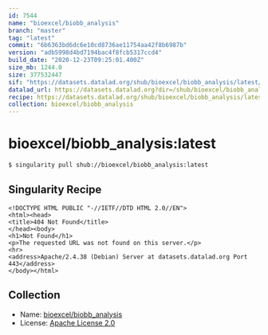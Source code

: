 ```yaml
---
id: 7544
name: "bioexcel/biobb_analysis"
branch: "master"
tag: "latest"
commit: "6b6363bd6dc6e10cd8736ae11754aa42f8b6987b"
version: "adb5998d4bd7194bac4f8fcb5317ccd4"
build_date: "2020-12-23T09:25:01.400Z"
size_mb: 1244.0
size: 377532447
sif: "https://datasets.datalad.org/shub/bioexcel/biobb_analysis/latest/2020-12-23-6b6363bd-adb5998d/adb5998d4bd7194bac4f8fcb5317ccd4.sif"
datalad_url: https://datasets.datalad.org?dir=/shub/bioexcel/biobb_analysis/latest/2020-12-23-6b6363bd-adb5998d/
recipe: https://datasets.datalad.org/shub/bioexcel/biobb_analysis/latest/2020-12-23-6b6363bd-adb5998d/Singularity
collection: bioexcel/biobb_analysis
---
```


# bioexcel/biobb_analysis:latest

```bash
$ singularity pull shub://bioexcel/biobb_analysis:latest
```

## Singularity Recipe

```singularity
<!DOCTYPE HTML PUBLIC "-//IETF//DTD HTML 2.0//EN">
<html><head>
<title>404 Not Found</title>
</head><body>
<h1>Not Found</h1>
<p>The requested URL was not found on this server.</p>
<hr>
<address>Apache/2.4.38 (Debian) Server at datasets.datalad.org Port 443</address>
</body></html>
```

## Collection

 - Name: [bioexcel/biobb_analysis](https://github.com/bioexcel/biobb_analysis)
 - License: [Apache License 2.0](https://api.github.com/licenses/apache-2.0)

